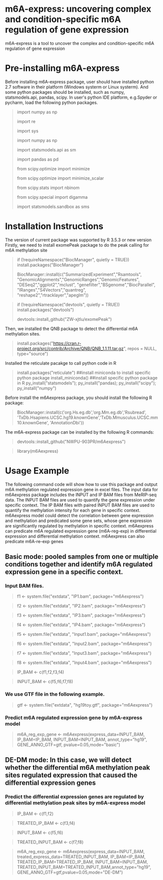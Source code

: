 # m6A-express: uncovering complex and condition-specific m6A regulation of gene expression
m6A-express is a tool to uncover the complex and condition-specific m6A regulation of gene expression

# Pre-installing m6A-express
Before installing m6A-express package, user should have installed python 2.7 software in their platform (Windows systerm or Linux systerm). And some python packages should be installed, such as numpy, statsmodels.api, pandas, scipy. 
In user's python IDE platform, e.g.Spyder or pycharm, load the following python packages.
> import numpy as np
> 
> import re
> 
> import sys
> 
> import numpy as np
> 
> import statsmodels.api as sm
> 
> import pandas as pd
> 
> from scipy.optimize import minimize
> 
> from scipy.optimize import minimize_scalar
> 
> from scipy.stats import nbinom
> 
> from scipy.special import digamma
> 
> import statsmodels.sandbox as sms
> 
# Installation Instructions
The version of current package was supported by R 3.5.3 or new version
Firstly, we need to install exomePeak package to do the peak calling for m6A methylation site

> if (!requireNamespace("BiocManager", quietly = TRUE))
    install.packages("BiocManager")
>
> BiocManager::install(c("SummarizedExperiment","Rsamtools",
                       "GenomicAlignments","GenomicRanges","GenomicFeatures",
                       "DESeq2","ggplot2","mclust",
                       "genefilter","BSgenome","BiocParallel",
                       "IRanges","S4Vectors","quantreg",
                       "reshape2","rtracklayer","apeglm"))

> if (!requireNamespace("devtools", quietly = TRUE))
    install.packages("devtools")
>
> devtools::install_github("ZW-xjtlu/exomePeak")

Then, we installed the QNB package to detect the differential m6A methylation sites.

> install.packages("https://cran.r-project.org/src/contrib/Archive/QNB/QNB_1.1.11.tar.gz", repos = NULL, type="source")

Installed the reticulate pacakge to call python code in R

> install.packages("reticulate")
> ##install miniconda to install specific python package
> install_miniconda()
> ##install specific python package in R
> py_install("statsmodels"); py_install("pandas); py_install("scipy"); py_install("numpy")

Before install the m6Aexpress package, you should install the following R package:

> BiocManager::install(c('org.Hs.eg.db','org.Mm.eg.db','Rsubread', 
                         'TxDb.Hsapiens.UCSC.hg19.knownGene','TxDb.Mmusculus.UCSC.mm10.knownGene',
                           'AnnotationDbi'))
                       
The m6A-express package can be installed by the following R commands:
> devtools::install_github("NWPU-903PR/m6Aexpress")

> library(m6Aexpress)

# Usage Example
The following command code will show how to use this package and output m6A methylation regulated expression gene in excel files. The input data for m6Aexpress package includes the INPUT and IP BAM files from MeRIP-seq data. The INPUT BAM files are used to quantify the gene expression under specific context. The IP BAM files with paired INPUT BAM files are used to quantify the methylation intensity for each gene in specific context. m6Aexpress model could detect the correlation between gene expression and methylation and predicated some gene sets, whose gene expression are significantly regulated by methylation in specific context. m6Aexpress can predicate m6A regulated expression gene (m6A-reg-exp) in differential expression and differential methylation context. m6Aexpress can also predicate m6A-re-exp genes 
## Basic mode: pooled samples from one or multiple conditions together and identify m6A regulated expression gene in a specific context.
### Input BAM files.
> f1 <- system.file("extdata", "IP1.bam", package="m6Aexpress")

> f2 <- system.file("extdata", "IP2.bam", package="m6Aexpress")

> f3 <- system.file("extdata", "IP3.bam", package="m6Aexpress")

> f4 <- system.file("extdata", "IP4.bam", package="m6Aexpress")

> f5 <- system.file("extdata", "Input1.bam", package="m6Aexpress")
 
> f6 <- system.file("extdata", "Input2.bam", package="m6Aexpress")

> f7 <- system.file("extdata", "Input3.bam", package="m6Aexpress")
 
> f8 <- system.file("extdata", "Input4.bam", package="m6Aexpress")

> IP\_BAM <- c(f1,f2,f3,f4)

> INPUT\_BAM <- c(f5,f6,f7,f8)

### We use GTF file in the following example.
> gtf <- system.file("extdata", "hg19toy.gtf", package="m6Aexpress")

### Predict m6A regulated expression gene by m6A-express model
> m6A_reg\_exp\_gene <- m6Aexpress(express_data=INPUT_BAM, IP_BAM=IP_BAM, INPUT_BAM=INPUT_BAM, annot_type="hg19", GENE_ANNO_GTF=gtf, pvalue=0.05,mode="basic")

## DE-DM mode: In this case, we will detect whether the differential m6A methylation peak sites regulated expression that caused the differential expression genes
### Predict the differential expression genes are regulated by differential methylation peak sites by m6A-express model

> IP\_BAM <- c(f1,f2)

> TREATED\_IP\_BAM <- c(f3,f4)

> INPUT\_BAM <- c(f5,f6)

> TREATED\_INPUT\_BAM <- c(f7,f8)

> m6A\_reg\_exp\_gene <- m6Aexpress(express_data=INPUT_BAM, treated_express_data=TREATED_INPUT_BAM, IP_BAM=IP_BAM, TREATED_IP_BAM=TREATED_IP_BAM, INPUT_BAM=INPUT_BAM, TREATED_INPUT_BAM=TREATED_INPUT_BAM,annot_type="hg19", GENE_ANNO_GTF=gtf,pvalue=0.05,mode="DE-DM")
